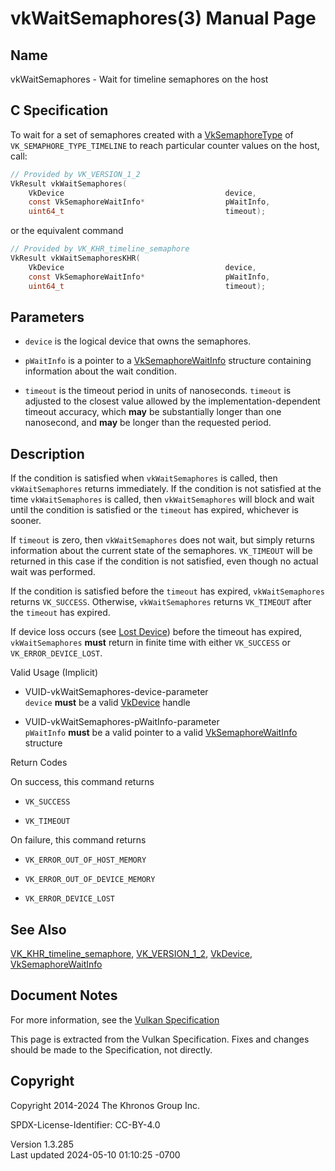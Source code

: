 # vkWaitSemaphores(3) Manual Page

## Name

vkWaitSemaphores - Wait for timeline semaphores on the host



## <a href="#_c_specification" class="anchor"></a>C Specification

To wait for a set of semaphores created with a
[VkSemaphoreType](https://registry.khronos.org/vulkan/specs/1.3-extensions/man/html/VkSemaphoreType.html) of `VK_SEMAPHORE_TYPE_TIMELINE`
to reach particular counter values on the host, call:

``` c
// Provided by VK_VERSION_1_2
VkResult vkWaitSemaphores(
    VkDevice                                    device,
    const VkSemaphoreWaitInfo*                  pWaitInfo,
    uint64_t                                    timeout);
```

or the equivalent command

``` c
// Provided by VK_KHR_timeline_semaphore
VkResult vkWaitSemaphoresKHR(
    VkDevice                                    device,
    const VkSemaphoreWaitInfo*                  pWaitInfo,
    uint64_t                                    timeout);
```

## <a href="#_parameters" class="anchor"></a>Parameters

- `device` is the logical device that owns the semaphores.

- `pWaitInfo` is a pointer to a
  [VkSemaphoreWaitInfo](https://registry.khronos.org/vulkan/specs/1.3-extensions/man/html/VkSemaphoreWaitInfo.html) structure containing
  information about the wait condition.

- `timeout` is the timeout period in units of nanoseconds. `timeout` is
  adjusted to the closest value allowed by the implementation-dependent
  timeout accuracy, which **may** be substantially longer than one
  nanosecond, and **may** be longer than the requested period.

## <a href="#_description" class="anchor"></a>Description

If the condition is satisfied when `vkWaitSemaphores` is called, then
`vkWaitSemaphores` returns immediately. If the condition is not
satisfied at the time `vkWaitSemaphores` is called, then
`vkWaitSemaphores` will block and wait until the condition is satisfied
or the `timeout` has expired, whichever is sooner.

If `timeout` is zero, then `vkWaitSemaphores` does not wait, but simply
returns information about the current state of the semaphores.
`VK_TIMEOUT` will be returned in this case if the condition is not
satisfied, even though no actual wait was performed.

If the condition is satisfied before the `timeout` has expired,
`vkWaitSemaphores` returns `VK_SUCCESS`. Otherwise, `vkWaitSemaphores`
returns `VK_TIMEOUT` after the `timeout` has expired.

If device loss occurs (see <a
href="https://registry.khronos.org/vulkan/specs/1.3-extensions/html/vkspec.html#devsandqueues-lost-device"
target="_blank" rel="noopener">Lost Device</a>) before the timeout has
expired, `vkWaitSemaphores` **must** return in finite time with either
`VK_SUCCESS` or `VK_ERROR_DEVICE_LOST`.

Valid Usage (Implicit)

- <a href="#VUID-vkWaitSemaphores-device-parameter"
  id="VUID-vkWaitSemaphores-device-parameter"></a>
  VUID-vkWaitSemaphores-device-parameter  
  `device` **must** be a valid [VkDevice](https://registry.khronos.org/vulkan/specs/1.3-extensions/man/html/VkDevice.html) handle

- <a href="#VUID-vkWaitSemaphores-pWaitInfo-parameter"
  id="VUID-vkWaitSemaphores-pWaitInfo-parameter"></a>
  VUID-vkWaitSemaphores-pWaitInfo-parameter  
  `pWaitInfo` **must** be a valid pointer to a valid
  [VkSemaphoreWaitInfo](https://registry.khronos.org/vulkan/specs/1.3-extensions/man/html/VkSemaphoreWaitInfo.html) structure

Return Codes

On success, this command returns  
- `VK_SUCCESS`

- `VK_TIMEOUT`

On failure, this command returns  
- `VK_ERROR_OUT_OF_HOST_MEMORY`

- `VK_ERROR_OUT_OF_DEVICE_MEMORY`

- `VK_ERROR_DEVICE_LOST`

## <a href="#_see_also" class="anchor"></a>See Also

[VK_KHR_timeline_semaphore](https://registry.khronos.org/vulkan/specs/1.3-extensions/man/html/VK_KHR_timeline_semaphore.html),
[VK_VERSION_1_2](https://registry.khronos.org/vulkan/specs/1.3-extensions/man/html/VK_VERSION_1_2.html), [VkDevice](https://registry.khronos.org/vulkan/specs/1.3-extensions/man/html/VkDevice.html),
[VkSemaphoreWaitInfo](https://registry.khronos.org/vulkan/specs/1.3-extensions/man/html/VkSemaphoreWaitInfo.html)

## <a href="#_document_notes" class="anchor"></a>Document Notes

For more information, see the <a
href="https://registry.khronos.org/vulkan/specs/1.3-extensions/html/vkspec.html#vkWaitSemaphores"
target="_blank" rel="noopener">Vulkan Specification</a>

This page is extracted from the Vulkan Specification. Fixes and changes
should be made to the Specification, not directly.

## <a href="#_copyright" class="anchor"></a>Copyright

Copyright 2014-2024 The Khronos Group Inc.

SPDX-License-Identifier: CC-BY-4.0

Version 1.3.285  
Last updated 2024-05-10 01:10:25 -0700
